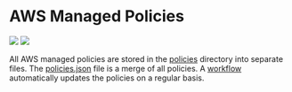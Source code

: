 # AWS Managed Policies

![](https://shields.io/date/1676270205.svg?label=last%20run)
![](https://shields.io/date/1676270205.svg?label=last%20updated)

All AWS managed policies are stored in the [policies](policies) directory into
separate files. The [policies.json](policies/policies.json) file is a merge of
all policies. A [workflow](.github/workflows/list-policies.yaml) automatically
updates the policies on a regular basis.
